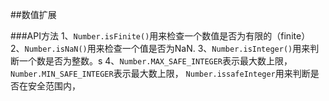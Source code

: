##数值扩展

###API方法
1、`Number.isFinite()`用来检查一个数值是否为有限的（finite）
2、`Number.isNaN()`用来检查一个值是否为NaN.
3、`Number.isInteger()`用来判断一个数是否为整数。s
4、`Number.MAX_SAFE_INTEGER`表示最大数上限， `Number.MIN_SAFE_INTEGER`表示最大数上限， `Number.issafeInteger`用来判断是否在安全范围内， 